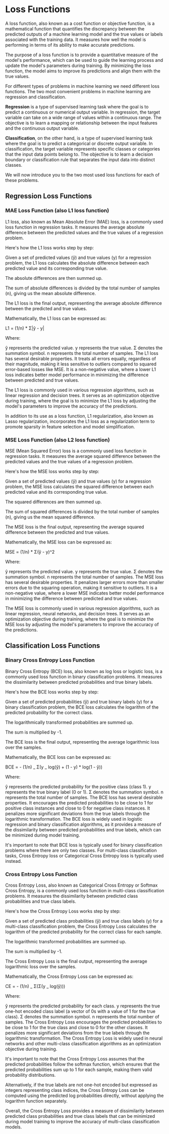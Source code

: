 # Loss Functions

A loss function, also known as a cost function or objective function, is a mathematical function that quantifies the discrepancy between the predicted outputs of a machine learning model and the true values or labels associated with the training data. It measures how well the model is performing in terms of its ability to make accurate predictions.

The purpose of a loss function is to provide a quantitative measure of the model's performance, which can be used to guide the learning process and update the model's parameters during training. By minimizing the loss function, the model aims to improve its predictions and align them with the true values.

For different types of problems in machine learning we need different loss functions. The two most convenient problems in machine learning are regression and classification.

**Regression** is a type of supervised learning task where the goal is to predict a continuous or numerical output variable. In regression, the target variable can take on a wide range of values within a continuous range. The objective is to learn a mapping or relationship between the input features and the continuous output variable.

**Classification**, on the other hand, is a type of supervised learning task where the goal is to predict a categorical or discrete output variable. In classification, the target variable represents specific classes or categories that the input data points belong to. The objective is to learn a decision boundary or classification rule that separates the input data into distinct classes.

We will now introduce you to the two most used loss functions for each of these problems.

## Regression Loss Functions

### MAE Loss Function (also L1 loss function)

L1 loss, also known as Mean Absolute Error (MAE) loss, is a commonly used loss function in regression tasks. It measures the average absolute difference between the predicted values and the true values of a regression problem.

Here's how the L1 loss works step by step:

Given a set of predicted values (ŷ) and true values (y) for a regression problem, the L1 loss calculates the absolute difference between each predicted value and its corresponding true value.

The absolute differences are then summed up.

The sum of absolute differences is divided by the total number of samples (n), giving us the mean absolute difference.

The L1 loss is the final output, representing the average absolute difference between the predicted and true values.

Mathematically, the L1 loss can be expressed as:

L1 = (1/n) \* Σ|ŷ - y|

Where:

ŷ represents the predicted value.
y represents the true value.
Σ denotes the summation symbol.
n represents the total number of samples.
The L1 loss has several desirable properties. It treats all errors equally, regardless of their magnitude, making it less sensitive to outliers compared to squared error-based losses like MSE. It is a non-negative value, where a lower L1 loss indicates better model performance in minimizing the difference between predicted and true values.

The L1 loss is commonly used in various regression algorithms, such as linear regression and decision trees. It serves as an optimization objective during training, where the goal is to minimize the L1 loss by adjusting the model's parameters to improve the accuracy of the predictions.

In addition to its use as a loss function, L1 regularization, also known as Lasso regularization, incorporates the L1 loss as a regularization term to promote sparsity in feature selection and model simplification.

### MSE Loss Function (also L2 loss function)

MSE (Mean Squared Error) loss is a commonly used loss function in regression tasks. It measures the average squared difference between the predicted values and the true values of a regression problem.

Here's how the MSE loss works step by step:

Given a set of predicted values (ŷ) and true values (y) for a regression problem, the MSE loss calculates the squared difference between each predicted value and its corresponding true value.

The squared differences are then summed up.

The sum of squared differences is divided by the total number of samples (n), giving us the mean squared difference.

The MSE loss is the final output, representing the average squared difference between the predicted and true values.

Mathematically, the MSE loss can be expressed as:

MSE = (1/n) \* Σ(ŷ - y)^2

Where:

ŷ represents the predicted value.
y represents the true value.
Σ denotes the summation symbol.
n represents the total number of samples.
The MSE loss has several desirable properties. It penalizes larger errors more than smaller errors due to the squaring operation, making it sensitive to outliers. It is a non-negative value, where a lower MSE indicates better model performance in minimizing the difference between predicted and true values.

The MSE loss is commonly used in various regression algorithms, such as linear regression, neural networks, and decision trees. It serves as an optimization objective during training, where the goal is to minimize the MSE loss by adjusting the model's parameters to improve the accuracy of the predictions.

## Classification Loss Functions

### Binary Cross Entropy Loss Function

Binary Cross Entropy (BCE) loss, also known as log loss or logistic loss, is a commonly used loss function in binary classification problems. It measures the dissimilarity between predicted probabilities and true binary labels.

Here's how the BCE loss works step by step:

Given a set of predicted probabilities (ŷ) and true binary labels (y) for a binary classification problem, the BCE loss calculates the logarithm of the predicted probability for the correct class.

The logarithmically transformed probabilities are summed up.

The sum is multiplied by -1.

The BCE loss is the final output, representing the average logarithmic loss over the samples.

Mathematically, the BCE loss can be expressed as:

BCE = - (1/n) _ Σ(y _ log(ŷ) + (1 - y) \* log(1 - ŷ))

Where:

ŷ represents the predicted probability for the positive class (class 1).
y represents the true binary label (0 or 1).
Σ denotes the summation symbol.
n represents the total number of samples.
The BCE loss has several desirable properties. It encourages the predicted probabilities to be close to 1 for positive class instances and close to 0 for negative class instances. It penalizes more significant deviations from the true labels through the logarithmic transformation. The BCE loss is widely used in logistic regression and binary classification algorithms, as it provides a measure of the dissimilarity between predicted probabilities and true labels, which can be minimized during model training.

It's important to note that BCE loss is typically used for binary classification problems where there are only two classes. For multi-class classification tasks, Cross Entropy loss or Categorical Cross Entropy loss is typically used instead.

### Cross Entropy Loss Function

Cross Entropy Loss, also known as Categorical Cross Entropy or Softmax Cross Entropy, is a commonly used loss function in multi-class classification problems. It measures the dissimilarity between predicted class probabilities and true class labels.

Here's how the Cross Entropy Loss works step by step:

Given a set of predicted class probabilities (ŷ) and true class labels (y) for a multi-class classification problem, the Cross Entropy Loss calculates the logarithm of the predicted probability for the correct class for each sample.

The logarithmic transformed probabilities are summed up.

The sum is multiplied by -1.

The Cross Entropy Loss is the final output, representing the average logarithmic loss over the samples.

Mathematically, the Cross Entropy Loss can be expressed as:

CE = - (1/n) _ Σ(Σ(y _ log(ŷ)))

Where:

ŷ represents the predicted probability for each class.
y represents the true one-hot encoded class label (a vector of 0s with a value of 1 for the true class).
Σ denotes the summation symbol.
n represents the total number of samples.
The Cross Entropy Loss encourages the predicted probabilities to be close to 1 for the true class and close to 0 for the other classes. It penalizes more significant deviations from the true labels through the logarithmic transformation. The Cross Entropy Loss is widely used in neural networks and other multi-class classification algorithms as an optimization objective during training.

It's important to note that the Cross Entropy Loss assumes that the predicted probabilities follow the softmax function, which ensures that the predicted probabilities sum up to 1 for each sample, making them valid probability distributions.

Alternatively, if the true labels are not one-hot encoded but expressed as integers representing class indices, the Cross Entropy Loss can be computed using the predicted log probabilities directly, without applying the logarithm function separately.

Overall, the Cross Entropy Loss provides a measure of dissimilarity between predicted class probabilities and true class labels that can be minimized during model training to improve the accuracy of multi-class classification models.
